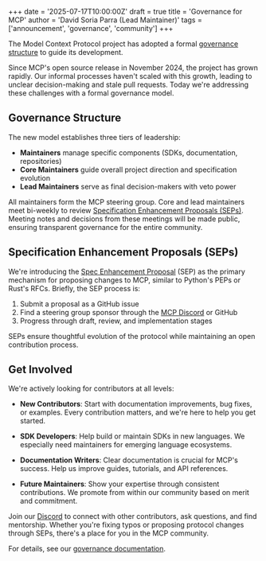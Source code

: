 +++
date = '2025-07-17T10:00:00Z'
draft = true
title = 'Governance for MCP'
author = 'David Soria Parra (Lead Maintainer)'
tags = ['announcement', 'governance', 'community']
+++

The Model Context Protocol project has adopted a formal [governance structure](https://modelcontextprotocol.io/community/governance) to guide its development.

Since MCP's open source release in November 2024, the project has grown rapidly. Our informal processes haven't scaled with this growth, leading to unclear decision-making and stale pull requests. Today we're addressing these challenges with a formal governance model.

## Governance Structure

The new model establishes three tiers of leadership:

- **Maintainers** manage specific components (SDKs, documentation, repositories)
- **Core Maintainers** guide overall project direction and specification evolution
- **Lead Maintainers** serve as final decision-makers with veto power

All maintainers form the MCP steering group. Core and lead maintainers meet bi-weekly to review [Specification Enhancement Proposals (SEPs)](#specification-enhancement-proposals-seps). Meeting notes and decisions from these meetings will be made public, ensuring transparent governance for the entire community.

## Specification Enhancement Proposals (SEPs)

We're introducing the [Spec Enhancement Proposal](https://modelcontextprotocol.io/community/sep-guidelines) (SEP) as the primary mechanism for proposing changes to MCP, similar to Python's PEPs or Rust's RFCs.  Briefly, the SEP process is:

1. Submit a proposal as a GitHub issue
2. Find a steering group sponsor through the [MCP Discord](https://discord.gg/modelcontextprotocol) or GitHub
3. Progress through draft, review, and implementation stages

SEPs ensure thoughtful evolution of the protocol while maintaining an open contribution process.

## Get Involved

We're actively looking for contributors at all levels:

- **New Contributors**: Start with documentation improvements, bug fixes, or examples. Every contribution matters, and we're here to help you get started.

- **SDK Developers**: Help build or maintain SDKs in new languages. We especially need maintainers for emerging language ecosystems.

- **Documentation Writers**: Clear documentation is crucial for MCP's success. Help us improve guides, tutorials, and API references.

- **Future Maintainers**: Show your expertise through consistent contributions. We promote from within our community based on merit and commitment.

Join our [Discord](https://discord.gg/modelcontextprotocol) to connect with other contributors, ask questions, and find mentorship. Whether you're fixing typos or proposing protocol changes through SEPs, there's a place for you in the MCP community.

For details, see our [governance documentation](https://modelcontextprotocol.io/community/governance).
